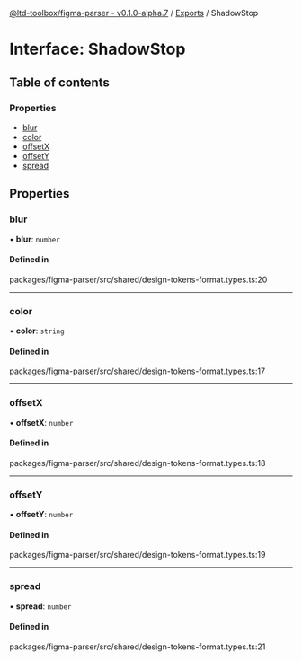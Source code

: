 [@ltd-toolbox/figma-parser - v0.1.0-alpha.7](../README.md) / [Exports](../modules.md) / ShadowStop

# Interface: ShadowStop

## Table of contents

### Properties

- [blur](ShadowStop.md#blur)
- [color](ShadowStop.md#color)
- [offsetX](ShadowStop.md#offsetx)
- [offsetY](ShadowStop.md#offsety)
- [spread](ShadowStop.md#spread)

## Properties

### blur

• **blur**: `number`

#### Defined in

packages/figma-parser/src/shared/design-tokens-format.types.ts:20

___

### color

• **color**: `string`

#### Defined in

packages/figma-parser/src/shared/design-tokens-format.types.ts:17

___

### offsetX

• **offsetX**: `number`

#### Defined in

packages/figma-parser/src/shared/design-tokens-format.types.ts:18

___

### offsetY

• **offsetY**: `number`

#### Defined in

packages/figma-parser/src/shared/design-tokens-format.types.ts:19

___

### spread

• **spread**: `number`

#### Defined in

packages/figma-parser/src/shared/design-tokens-format.types.ts:21
